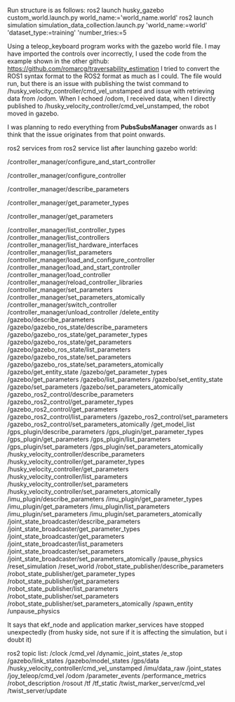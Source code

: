 Run structure is as follows:
ros2 launch husky_gazebo custom_world.launch.py world_name:='world_name.world'
ros2 launch simulation simulation_data_collection.launch.py 'world_name:=world' 'dataset_type:=training' 'number_tries:=5

Using a teleop_keyboard program works with the gazebo world file. I may have imported the controls over incorrectly, I used the code from the example shown in the other github: https://github.com/romarcg/traversability_estimation
I tried to convert the ROS1 syntax format to the ROS2 format as much as I could. The file would run, but there is an issue with publishing the twist command to /husky_velocity_controller/cmd_vel_unstamped and issue with retrieving data from /odom.
When I echoed /odom, I received data, when I directly published to /husky_velocity_controller/cmd_vel_unstamped, the robot moved in gazebo.

I was planning to redo everything from **PubsSubsManager** onwards as I think that the issue originates from that point onwards.

ros2 services from ros2 service list after launching gazebo world:

/controller_manager/configure_and_start_controller

/controller_manager/configure_controller

/controller_manager/describe_parameters

/controller_manager/get_parameter_types

/controller_manager/get_parameters

/controller_manager/list_controller_types
/controller_manager/list_controllers
/controller_manager/list_hardware_interfaces
/controller_manager/list_parameters
/controller_manager/load_and_configure_controller
/controller_manager/load_and_start_controller
/controller_manager/load_controller
/controller_manager/reload_controller_libraries
/controller_manager/set_parameters
/controller_manager/set_parameters_atomically
/controller_manager/switch_controller
/controller_manager/unload_controller
/delete_entity
/gazebo/describe_parameters
/gazebo/gazebo_ros_state/describe_parameters
/gazebo/gazebo_ros_state/get_parameter_types
/gazebo/gazebo_ros_state/get_parameters
/gazebo/gazebo_ros_state/list_parameters
/gazebo/gazebo_ros_state/set_parameters
/gazebo/gazebo_ros_state/set_parameters_atomically
/gazebo/get_entity_state
/gazebo/get_parameter_types
/gazebo/get_parameters
/gazebo/list_parameters
/gazebo/set_entity_state
/gazebo/set_parameters
/gazebo/set_parameters_atomically
/gazebo_ros2_control/describe_parameters
/gazebo_ros2_control/get_parameter_types
/gazebo_ros2_control/get_parameters
/gazebo_ros2_control/list_parameters
/gazebo_ros2_control/set_parameters
/gazebo_ros2_control/set_parameters_atomically
/get_model_list
/gps_plugin/describe_parameters
/gps_plugin/get_parameter_types
/gps_plugin/get_parameters
/gps_plugin/list_parameters
/gps_plugin/set_parameters
/gps_plugin/set_parameters_atomically
/husky_velocity_controller/describe_parameters
/husky_velocity_controller/get_parameter_types
/husky_velocity_controller/get_parameters
/husky_velocity_controller/list_parameters
/husky_velocity_controller/set_parameters
/husky_velocity_controller/set_parameters_atomically
/imu_plugin/describe_parameters
/imu_plugin/get_parameter_types
/imu_plugin/get_parameters
/imu_plugin/list_parameters
/imu_plugin/set_parameters
/imu_plugin/set_parameters_atomically
/joint_state_broadcaster/describe_parameters
/joint_state_broadcaster/get_parameter_types
/joint_state_broadcaster/get_parameters
/joint_state_broadcaster/list_parameters
/joint_state_broadcaster/set_parameters
/joint_state_broadcaster/set_parameters_atomically
/pause_physics
/reset_simulation
/reset_world
/robot_state_publisher/describe_parameters
/robot_state_publisher/get_parameter_types
/robot_state_publisher/get_parameters
/robot_state_publisher/list_parameters
/robot_state_publisher/set_parameters
/robot_state_publisher/set_parameters_atomically
/spawn_entity
/unpause_physics

It says that ekf_node and application marker_services have stopped unexpectedly (from husky side, not sure if it is affecting the simulation, but i doubt it)

ros2 topic list:
/clock
/cmd_vel
/dynamic_joint_states
/e_stop
/gazebo/link_states
/gazebo/model_states
/gps/data
/husky_velocity_controller/cmd_vel_unstamped
/imu/data_raw
/joint_states
/joy_teleop/cmd_vel
/odom
/parameter_events
/performance_metrics
/robot_description
/rosout
/tf
/tf_static
/twist_marker_server/cmd_vel
/twist_server/update
